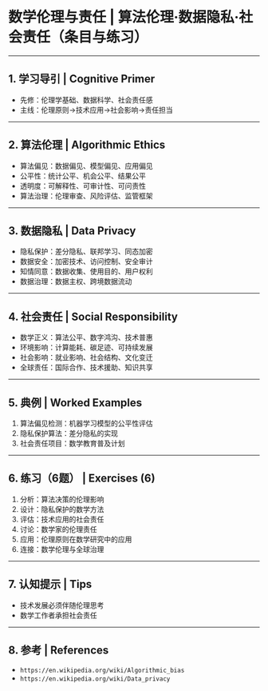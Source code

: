 # 数学伦理与责任 | 算法伦理·数据隐私·社会责任（条目与练习）

---

## 1. 学习导引 | Cognitive Primer

- 先修：伦理学基础、数据科学、社会责任感
- 主线：伦理原则→技术应用→社会影响→责任担当

---

## 2. 算法伦理 | Algorithmic Ethics

- 算法偏见：数据偏见、模型偏见、应用偏见
- 公平性：统计公平、机会公平、结果公平
- 透明度：可解释性、可审计性、可问责性
- 算法治理：伦理审查、风险评估、监管框架

---

## 3. 数据隐私 | Data Privacy

- 隐私保护：差分隐私、联邦学习、同态加密
- 数据安全：加密技术、访问控制、安全审计
- 知情同意：数据收集、使用目的、用户权利
- 数据治理：数据主权、跨境数据流动

---

## 4. 社会责任 | Social Responsibility

- 数学正义：算法公平、数字鸿沟、技术普惠
- 环境影响：计算能耗、碳足迹、可持续发展
- 社会影响：就业影响、社会结构、文化变迁
- 全球责任：国际合作、技术援助、知识共享

---

## 5. 典例 | Worked Examples

1) 算法偏见检测：机器学习模型的公平性评估
2) 隐私保护算法：差分隐私的实现
3) 社会责任项目：数学教育普及计划

---

## 6. 练习（6题） | Exercises (6)

1) 分析：算法决策的伦理影响
2) 设计：隐私保护的数学方法
3) 评估：技术应用的社会责任
4) 讨论：数学家的伦理责任
5) 应用：伦理原则在数学研究中的应用
6) 连接：数学伦理与全球治理

---

## 7. 认知提示 | Tips

- 技术发展必须伴随伦理思考
- 数学工作者承担社会责任

---

## 8. 参考 | References

- `https://en.wikipedia.org/wiki/Algorithmic_bias`
- `https://en.wikipedia.org/wiki/Data_privacy`
